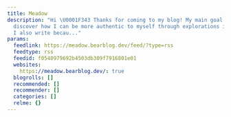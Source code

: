 ```yaml
---
title: Meadow
description: "Hi \U0001F343 Thanks for coming to my blog! My main goal here is to
  discover how I can be more authentic to myself through explorations in writing.
  I also write becau..."
params:
  feedlink: https://meadow.bearblog.dev/feed/?type=rss
  feedtype: rss
  feedid: f0540979692b4503db309f7916801e01
  websites:
    https://meadow.bearblog.dev/: true
  blogrolls: []
  recommended: []
  recommender: []
  categories: []
  relme: {}
---
```

